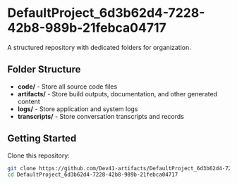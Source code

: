 # DefaultProject_6d3b62d4-7228-42b8-989b-21febca04717
A structured repository with dedicated folders for organization.

## Folder Structure

- **code/** - Store all source code files
- **artifacts/** - Store build outputs, documentation, and other generated content
- **logs/** - Store application and system logs
- **transcripts/** - Store conversation transcripts and records

## Getting Started

Clone this repository:
```bash
git clone https://github.com/Dev41-artifacts/DefaultProject_6d3b62d4-7228-42b8-989b-21febca04717
cd DefaultProject_6d3b62d4-7228-42b8-989b-21febca04717
```
